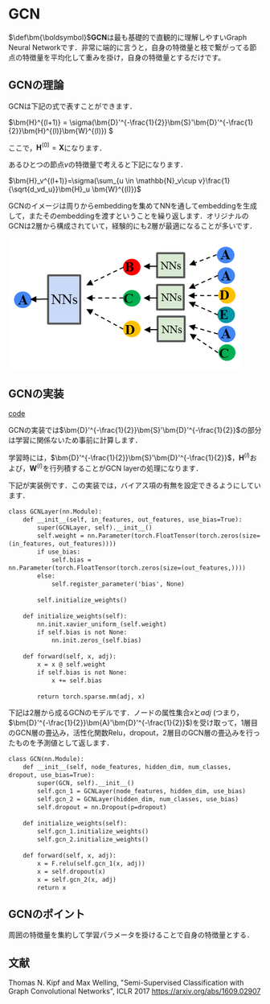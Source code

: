 # GCN

$\def\bm{\boldsymbol}$**GCN**は最も基礎的で直観的に理解しやすいGraph Neural Networkです．非常に端的に言うと，自身の特徴量と枝で繋がってる節点の特徴量を平均化して重みを掛け，自身の特徴量とするだけです。

## GCNの理論

GCNは下記の式で表すことができます．

$\bm{H}^{(l+1)} = \sigma(\bm{D}'^{-\frac{1}{2}}\bm{S}'\bm{D}'^{-\frac{1}{2}}\bm{H}^{(l)}\bm{W}^{(l)}) $

ここで，$\bm{H}^{(0)}=\bm{X}$になります．


あるひとつの節点$v$の特徴量で考えると下記になります．

$\bm{H}_v^{(l+1)}=\sigma(\sum_{u \in \mathbb{N}_v\cup v}\frac{1}{\sqrt{d_vd_u}}\bm{H}_u \bm{W}^{(l)})$

GCNのイメージは周りからembeddingを集めてNNを通してembeddingを生成して，またそのembeddingを渡すということを繰り返します．オリジナルのGCNは2層から構成されていて，経験的にも2層が最適になることが多いです．

![picture 1](./images/GCN.png)

## GCNの実装
[code](https://colab.research.google.com/drive/1X0SsiXWR63XyXISOWYTRL5gSnGcGvcdE?usp=sharing)

GCNの実装では$\bm{D}'^{-\frac{1}{2}}\bm{S}'\bm{D}'^{-\frac{1}{2}}$の部分は学習に関係ないため事前に計算します．

学習時には，$\bm{D}'^{-\frac{1}{2}}\bm{S}'\bm{D}'^{-\frac{1}{2}}$，$\bm{H}^{(l)}$および，$\bm{W}^{(l)}$を行列積することがGCN layerの処理になります．

下記が実装例です．この実装では，バイアス項の有無を設定できるようにしています．

```
class GCNLayer(nn.Module):
    def __init__(self, in_features, out_features, use_bias=True):
        super(GCNLayer, self).__init__()
        self.weight = nn.Parameter(torch.FloatTensor(torch.zeros(size=(in_features, out_features))))
        if use_bias:
            self.bias = nn.Parameter(torch.FloatTensor(torch.zeros(size=(out_features,))))
        else:
            self.register_parameter('bias', None)

        self.initialize_weights()

    def initialize_weights(self):
        nn.init.xavier_uniform_(self.weight)
        if self.bias is not None:
            nn.init.zeros_(self.bias)

    def forward(self, x, adj):
        x = x @ self.weight
        if self.bias is not None:
            x += self.bias

        return torch.sparse.mm(adj, x)
```

下記は2層から成るGCNのモデルです．ノードの属性集合$x$と$adj$ (つまり，$\bm{D}'^{-\frac{1}{2}}\bm{A}'\bm{D}'^{-\frac{1}{2}}$)を受け取って，1層目のGCN層の畳込み，活性化関数Relu，dropout，2層目のGCN層の畳込みを行ったものを予測値として返します．

```
class GCN(nn.Module):
    def __init__(self, node_features, hidden_dim, num_classes, dropout, use_bias=True):
        super(GCN, self).__init__()
        self.gcn_1 = GCNLayer(node_features, hidden_dim, use_bias)
        self.gcn_2 = GCNLayer(hidden_dim, num_classes, use_bias)
        self.dropout = nn.Dropout(p=dropout)

    def initialize_weights(self):
        self.gcn_1.initialize_weights()
        self.gcn_2.initialize_weights()

    def forward(self, x, adj):
        x = F.relu(self.gcn_1(x, adj))
        x = self.dropout(x)
        x = self.gcn_2(x, adj)
        return x
```

## GCNのポイント

周囲の特徴量を集約して学習パラメータを掛けることで自身の特徴量とする．

## 文献

Thomas N. Kipf and Max Welling, "Semi-Supervised Classification with Graph Convolutional Networks",
ICLR 2017 https://arxiv.org/abs/1609.02907